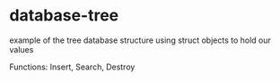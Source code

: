 # database-tree
example of the tree database structure using struct objects to hold our values

Functions: Insert, Search, Destroy
